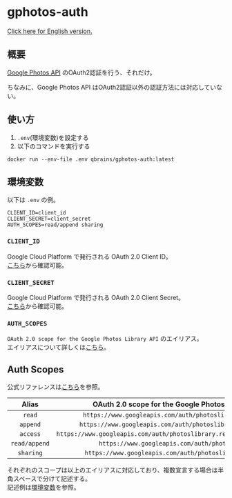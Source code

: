 # gphotos-auth

[Click here for English version.](./README.md)

## 概要

[Google Photos API](https://developers.google.com/photos) のOAuth2認証を行う、それだけ。

ちなみに、Google Photos API はOAuth2認証以外の認証方法には対応していない。

## 使い方

1. `.env`(環境変数)を設定する
2. 以下のコマンドを実行する

```command-line
docker run --env-file .env qbrains/gphotos-auth:latest
```

## 環境変数

以下は `.env` の例。

```.env
CLIENT_ID=client_id
CLIENT_SECRET=client_secret
AUTH_SCOPES=read/append sharing
```

### `CLIENT_ID`

Google Cloud Platform で発行される OAuth 2.0 Client ID。  
[こちら](https://console.cloud.google.com/apis/credentials)から確認可能。

### `CLIENT_SECRET`

Google Cloud Platform で発行される OAuth 2.0 Client Secret。  
[こちら](https://console.cloud.google.com/apis/credentials)から確認可能。

### `AUTH_SCOPES`

`OAuth 2.0 scope for the Google Photos Library API` のエイリアス。  
エイリアスについて詳しくは[こちら](#auth-scopes)。

## Auth Scopes

公式リファレンスは[こちら](https://developers.google.com/photos/library/guides/authentication-authorization#OAuth2Authorizing)を参照。

|     Alias     |            OAuth 2.0 scope for the Google Photos Library API            |
| :-----------: | :---------------------------------------------------------------------: |
|    `read`     |        `https://www.googleapis.com/auth/photoslibrary.readonly`         |
|   `append`    |       `https://www.googleapis.com/auth/photoslibrary.appendonly`        |
|   `access`    | `https://www.googleapis.com/auth/photoslibrary.readonly.appcreateddata` |
| `read/append` |             `https://www.googleapis.com/auth/photoslibrary`             |
|   `sharing`   |         `https://www.googleapis.com/auth/photoslibrary.sharing`         |

それぞれのスコープは以上のエイリアスに対応しており、複数宣言する場合は半角スペースで分けて記述する。  
記述例は[環境変数](#環境変数)を参照。
